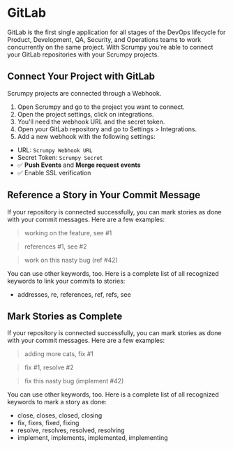 # GitLab

GitLab is the first single application for all stages of the DevOps lifecycle for Product, Development, QA, Security, and Operations teams to work concurrently on the same project. With Scrumpy you're able to connect your GitLab repositories with your Scrumpy projects.

## Connect Your Project with GitLab

Scrumpy projects are connected through a Webhook.

1. Open Scrumpy and go to the project you want to connect.
2. Open the project settings, click on integrations.
3. You'll need the webhook URL and the secret token.
4. Open your GitLab repository and go to Settings > Integrations.
5. Add a new webhook with the following settings:

* URL: `Scrumpy Webhook URL`
* Secret Token: `Scrumpy Secret`
* ✅ **Push Events** and **Merge request events**
* ✅ Enable SSL verification

## Reference a Story in Your Commit Message

If your repository is connected successfully, you can mark stories as done with your commit messages. Here are a few examples:

> working on the feature, see #1

> references #1, see #2

> work on this nasty bug (ref #42)

You can use other keywords, too. Here is a complete list of all recognized keywords to link your commits to stories:

* addresses, re, references, ref, refs, see

## Mark Stories as Complete

If your repository is connected successfully, you can mark stories as done with your commit messages. Here are a few examples:

> adding more cats, fix #1

> fix #1, resolve #2

> fix this nasty bug (implement #42)

You can use other keywords, too. Here is a complete list of all recognized keywords to mark a story as done:
* close, closes, closed, closing
* fix, fixes, fixed, fixing
* resolve, resolves, resolved, resolving
* implement, implements, implemented, implementing

